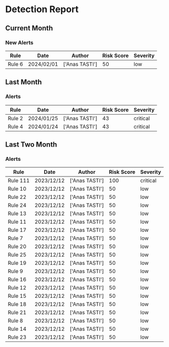 # Detection Report
## Current Month
### New Alerts
| Rule | Date | Author | Risk Score | Severity |
| --- | --- | --- | --- | --- |
| Rule 6|2024/02/01|['Anas TASTI']|50|low
## Last Month
### Alerts
| Rule | Date | Author | Risk Score | Severity |
| --- | --- | --- | --- | --- |
|Rule 2|2024/01/25|['Anas TASTI']|43|critical
|Rule 4|2024/01/24|['Anas TASTI']|43|critical
## Last Two Month
### Alerts
| Rule | Date | Author | Risk Score | Severity |
| --- | --- | --- | --- | --- |
| Rule 111|2023/12/12|['Anas TASTI']|100|critical
| Rule 10|2023/12/12|['Anas TASTI']|50|low
| Rule 22|2023/12/12|['Anas TASTI']|50|low
| Rule 24|2023/12/12|['Anas TASTI']|50|low
| Rule 13|2023/12/12|['Anas TASTI']|50|low
| Rule 11|2023/12/12|['Anas TASTI']|50|low
| Rule 17|2023/12/12|['Anas TASTI']|50|low
| Rule 7|2023/12/12|['Anas TASTI']|50|low
| Rule 20|2023/12/12|['Anas TASTI']|50|low
| Rule 25|2023/12/12|['Anas TASTI']|50|low
| Rule 19|2023/12/12|['Anas TASTI']|50|low
| Rule 9|2023/12/12|['Anas TASTI']|50|low
| Rule 16|2023/12/12|['Anas TASTI']|50|low
| Rule 12|2023/12/12|['Anas TASTI']|50|low
| Rule 15|2023/12/12|['Anas TASTI']|50|low
| Rule 18|2023/12/12|['Anas TASTI']|50|low
| Rule 21|2023/12/12|['Anas TASTI']|50|low
| Rule 8|2023/12/12|['Anas TASTI']|50|low
| Rule 14|2023/12/12|['Anas TASTI']|50|low
| Rule 23|2023/12/12|['Anas TASTI']|50|low
